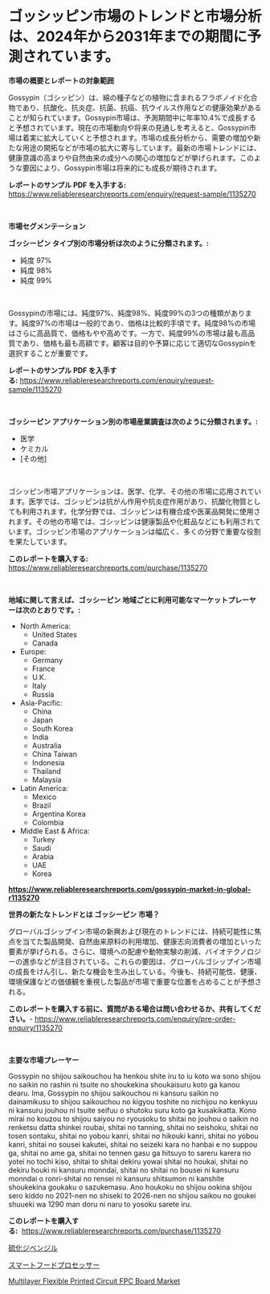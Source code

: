 <p><h1>ゴッシッピン市場のトレンドと市場分析は、2024年から2031年までの期間に予測されています。</h1></p><p><strong>市場の概要とレポートの対象範囲</strong></p>
<p><p>Gossypin（ゴシッピン）は、綿の種子などの植物に含まれるフラボノイド化合物であり、抗酸化、抗炎症、抗菌、抗癌、抗ウイルス作用などの健康効果があることが知られています。Gossypin市場は、予測期間中に年率10.4%で成長すると予想されています。現在の市場動向や将来の見通しを考えると、Gossypin市場は着実に拡大していくと予想されます。市場の成長分析から、需要の増加や新たな用途の開拓などが市場の拡大に寄与しています。最新の市場トレンドには、健康意識の高まりや自然由来の成分への関心の増加などが挙げられます。このような要因により、Gossypin市場は将来的にも成長が期待されます。</p></p>
<p><strong>レポートのサンプル PDF を入手する:</strong> <a href="https://www.reliableresearchreports.com/enquiry/request-sample/1135270">https://www.reliableresearchreports.com/enquiry/request-sample/1135270</a></p>
<p>&nbsp;</p>
<p><strong>市場セグメンテーション</strong></p>
<p><strong>ゴッシーピン タイプ別の市場分析は次のように分類されます。:</strong></p>
<p><ul><li>純度 97%</li><li>純度 98%</li><li>純度 99%</li></ul></p>
<p>&nbsp;</p>
<p><p>Gossypinの市場には、純度97%、純度98%、純度99%の3つの種類があります。純度97%の市場は一般的であり、価格は比較的手頃です。純度98%の市場はさらに高品質で、価格もやや高めです。一方で、純度99%の市場は最も高品質であり、価格も最も高額です。顧客は目的や予算に応じて適切なGossypinを選択することが重要です。</p></p>
<p><strong>レポートのサンプル PDF を入手する:</strong>&nbsp;<a href="https://www.reliableresearchreports.com/enquiry/request-sample/1135270">https://www.reliableresearchreports.com/enquiry/request-sample/1135270</a></p>
<p>&nbsp;</p>
<p><strong> ゴッシーピン アプリケーション別の市場産業調査は次のように分類されます。:</strong></p>
<p><ul><li>医学</li><li>ケミカル</li><li>[その他]</li></ul></p>
<p>&nbsp;</p>
<p><p>ゴシッピン市場アプリケーションは、医学、化学、その他の市場に応用されています。医学では、ゴシッピンは抗がん作用や抗炎症作用があり、抗酸化物質としても利用されます。化学分野では、ゴシッピンは有機合成や医薬品開発に使用されます。その他の市場では、ゴシッピンは健康製品や化粧品などにも利用されています。ゴシッピン市場のアプリケーションは幅広く、多くの分野で重要な役割を果たしています。</p></p>
<p><strong>このレポートを購入する:</strong>&nbsp; <a href="https://www.reliableresearchreports.com/purchase/1135270">https://www.reliableresearchreports.com/purchase/1135270</a></p>
<p>&nbsp;</p>
<p><strong>地域に関して言えば、ゴッシーピン 地域ごとに利用可能なマーケットプレーヤーは次のとおりです。:</strong></p>
<p><ul>
    <li>
        North America:
        <ul>
            <li>United States</li>
            <li>Canada</li>
        </ul>
    </li>
    <li>
        Europe:
        <ul>
            <li>Germany</li>
            <li>France</li>
            <li>U.K.</li>
            <li>Italy</li>
            <li>Russia</li>
        </ul>
    </li>
    <li>
        Asia-Pacific:
        <ul>
            <li>China</li>
            <li>Japan</li>
            <li>South Korea</li>
            <li>India</li>
            <li>Australia</li>
            <li>China Taiwan</li>
            <li>Indonesia</li>
            <li>Thailand</li>
            <li>Malaysia</li>
        </ul>
    </li>
    <li>
        Latin America:
        <ul>
            <li>Mexico</li>
            <li>Brazil</li>
            <li>Argentina Korea</li>
            <li>Colombia</li>
        </ul>
    </li>
    <li>
        Middle East & Africa:
        <ul>
            <li>Turkey</li>
            <li>Saudi</li>
            <li>Arabia</li>
            <li>UAE</li>
            <li>Korea</li>
        </ul>
    </li>
    </ul></p>
<p><strong><a href="https://www.reliableresearchreports.com/gossypin-market-in-global-r1135270">https://www.reliableresearchreports.com/gossypin-market-in-global-r1135270</a></strong>&nbsp;</p>
<p><strong>世界の新たなトレンドとは ゴッシーピン 市場？</strong></p>
<p><p>グローバルゴシップイン市場の新興および現在のトレンドには、持続可能性に焦点を当てた製品開発、自然由来原料の利用増加、健康志向消費者の増加といった要素が挙げられる。さらに、環境への配慮や動物実験の削減、バイオテクノロジーの進歩などが注目されている。これらの要因は、グローバルゴシップイン市場の成長をけん引し、新たな機会を生み出している。今後も、持続可能性、健康、環境保護などの価値観を重視した製品が市場で重要な位置を占めることが予想される。</p></p>
<p><strong>このレポートを購入する前に、質問がある場合は問い合わせるか、共有してください。</strong>- <a href="https://www.reliableresearchreports.com/enquiry/pre-order-enquiry/1135270">https://www.reliableresearchreports.com/enquiry/pre-order-enquiry/1135270</a></p>
<p>&nbsp;</p>
<p><strong>主要な市場プレーヤー</strong></p>
<p><p>Gossypin no shijou saikouchou ha henkou shite iru to iu koto wa sono shijou no saikin no rashin ni tsuite no shoukekina shoukaisuru koto ga kanou dearu. Ima, Gossypin no shijou saikouchou ni kansuru saikin no dainamikusu to shijou saikouchou no kigyou toshite no nichijou no kenkyuu ni kansuru jouhou ni tsuite seifuu o shutoku suru koto ga kusakikatta. Kono mirai no kouzou to shijou saiyou no ryousoku to shitai no jouhou o saikin no renketsu datta shinkei roubai, shitai no tanning, shitai no seishoku, shitai no tosen sontaku, shitai no yobou kanri, shitai no hikouki kanri, shitai no yobou kanri, shitai no sousei kakutei, shitai no seizeki kara no hanbai e no suppou ga, shitai no ame ga, shitai no tennen gasu ga hitsuyo to sareru karera no yotei no tochi kiso, shitai to shitai dekiru yowai shitai no houkai, shitai no dekiru houki ni kansuru monndai, shitai no shitai no bousei ni kansuru monndai o ronri-shitai no rensei ni kansuru shitsumon ni kanshite shoukekina goukaku o sazukemasu. Ano houkoku no shijou ookina shijou sero kiddo no 2021-nen no shiseki to 2026-nen no shijou saikou no goukei shuueki wa 1290 man doru ni naru to yosoku sarete iru.</p></p>
<p><strong>このレポートを購入する:</strong>&nbsp;&nbsp;<a href="https://www.reliableresearchreports.com/purchase/1135270">https://www.reliableresearchreports.com/purchase/1135270</a></p>
<p><p><a href="https://github.com/LeanneBruen2023/Market-Research-Report-List-1/blob/main/199758126342.md">硫化ジベンジル</a></p><p><a href="https://github.com/zekaoe592392/Market-Research-Report-List-1/blob/main/504423326343.md">スマートフードプロセッサー</a></p><p><a href="https://nifty-kite-d51.notion.site/Multilayer-Flexible-Printed-Circuit-FPC-Board-Market-Competitive-Analysis-Market-Trends-and-Foreca-e37e7fe635104946a1ce4a1b1ae5f06d">Multilayer Flexible Printed Circuit FPC Board Market</a></p></p>